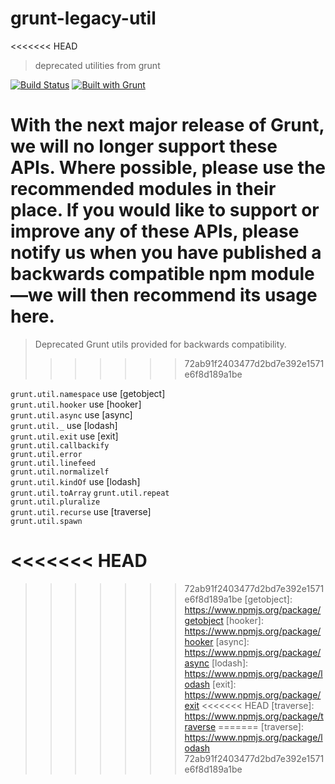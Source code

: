 # grunt-legacy-util
<<<<<<< HEAD
> deprecated utilities from grunt

[![Build Status](https://secure.travis-ci.org/gruntjs/grunt-legacy-util.png?branch=master)](http://travis-ci.org/gruntjs/grunt-legacy-util)
[![Built with Grunt](https://cdn.gruntjs.com/builtwith.png)](http://gruntjs.com/)


With the next major release of Grunt, we will no longer support these APIs.  Where possible, please use the recommended modules in their place.  If you would like to support or improve any of these APIs, please notify us when you have published a backwards compatible npm module&mdash;we will then recommend its usage here.
=======
> Deprecated Grunt utils provided for backwards compatibility.
>>>>>>> 72ab91f2403477d2bd7e392e1571e6f8d189a1be

`grunt.util.namespace` use [getobject]  
`grunt.util.hooker` use [hooker]  
`grunt.util.async` use [async]  
`grunt.util._` use [lodash]  
`grunt.util.exit` use [exit]  
`grunt.util.callbackify`  
`grunt.util.error`  
`grunt.util.linefeed`  
`grunt.util.normalizelf`  
`grunt.util.kindOf` use [lodash]  
`grunt.util.toArray`
`grunt.util.repeat`  
`grunt.util.pluralize`  
`grunt.util.recurse` use [traverse]  
`grunt.util.spawn`  

<<<<<<< HEAD
=======

>>>>>>> 72ab91f2403477d2bd7e392e1571e6f8d189a1be
[getobject]: https://www.npmjs.org/package/getobject
[hooker]: https://www.npmjs.org/package/hooker
[async]: https://www.npmjs.org/package/async
[lodash]: https://www.npmjs.org/package/lodash
[exit]: https://www.npmjs.org/package/exit
<<<<<<< HEAD
[traverse]: https://www.npmjs.org/package/traverse
=======
[traverse]: https://www.npmjs.org/package/lodash
>>>>>>> 72ab91f2403477d2bd7e392e1571e6f8d189a1be
